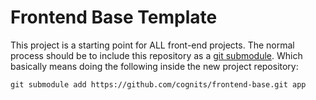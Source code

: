 # Frontend Base Template

This project is a starting point for ALL front-end projects. The normal process
should be to include this repository as a [git submodule](http://git-scm.com/book/en/v2/Git-Tools-Submodules). Which basically means
doing the following inside the new project repository:

```
git submodule add https://github.com/cognits/frontend-base.git app
```
